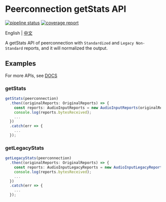 # Peerconnection getStats API

[![pipeline status](https://gitlab.com/poplark/peerconnection-stats/badges/master/pipeline.svg)](https://gitlab.com/poplark/peerconnection-stats/-/commits/master)
[![coverage report](https://gitlab.com/poplark/peerconnection-stats/badges/master/coverage.svg)](https://gitlab.com/poplark/peerconnection-stats/-/commits/master)

English | [中文](./README-zh_CN.md)

A getStats API of peerconnection with `Standardized` and `Legacy Non-Standard` reports, and it will normalized the output.

## Examples

For more APIs, see [DOCS](https://poplark.github.io/peerconnection-stats/)

### getStats

```ts
getStats(peerconnection)
  .then((originalReports: OriginalReports) => {
    const reports: AudioInputReports = new AudioInputReports(originalReports);
    console.log(reports.bytesReceived);
    ...
  })
  .catch(err => {
    ...
  });
```

### getLegacyStats

```ts
getLegacyStats(peerconnection)
  .then((originalReports: OriginalReports) => {
    const reports: AudioInputLegacyReports = new AudioInputLegacyReports(originalReports);
    console.log(reports.bytesReceived);
    ...
  })
  .catch(err => {
    ...
  });
```
